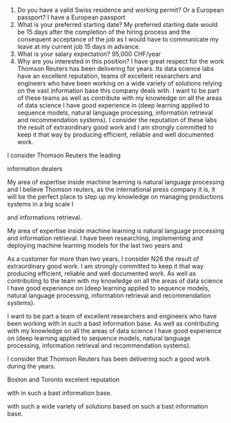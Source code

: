 1. Do you have a valid Swiss residence and working permit? Or a European passport?
I have a European passport
2. What is your preferred starting date?
My preferred starting date would be 15 days after the completion of the hiring process and the
consequent acceptance of the job as I would have to communicate my leave at my current job 15 days in advance.
3. What is your salary expectation?
95,000 CHF/year
4. Why are you interested in this position?
I have great respect for the work Thomson Reuters has been delivering for years. Its data science labs have an excellent reputation, teams of excellent researchers and engineers who have been working on a wide variety of solutions relying on the vast information base this company deals with. I want to be part of these teams as well as contribute with my knowledge on all the areas of data science I have good experience in (deep learning applied to sequence models, natural language processing, information retrieval and recommendation systems). I consider the reputation of these labs the result of extraordinary good work and I am strongly committed to keep it that way by producing efficient, reliable and well documented work.








I consider Thomson Reuters the leading

information dealers



My area of expertise inside machine learning is natural language processing and I believe Thomson reuters, as the international press company it is, it will be the perfect place to step up my knowledge on managing productions systems in a big scale
I


and informations retrieval.

My area of expertise inside machine learning is natural language processing and information retrieval. I have been researching, implementing and deploying machine learning models for the last two years and


As a customer for more than two years, I consider N26 the result of extraordinary good work. I am strongly committed to keep it that way producing efficient, reliable and well documented work. As well as contributing to the team with my knowledge on all the areas of data science I have good experience on (deep learning applied to sequence models, natural language processing, information retrieval and recommendation systems).

I want to be part a team of excellent researchers and engineers who have been working with in such a bast information base. As well as contributing with my knowledge on all the areas of data science I have good experience on (deep learning applied to sequence models, natural language processing, information retrieval and recommendation systems).

I consider that Thomson Reuters has been delivering such a good work during the years.

Boston and Toronto excelent reputation

with in such a bast information base.

with such a wide variety of solutions based on such a bast information base.

